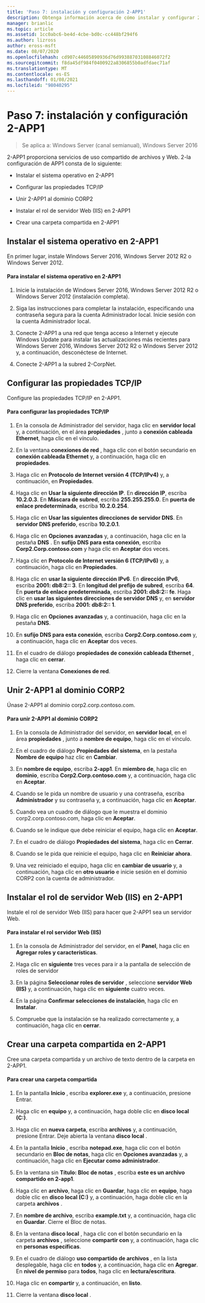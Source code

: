 ```yaml
---
title: 'Paso 7: instalación y configuración 2-APP1'
description: Obtenga información acerca de cómo instalar y configurar 2-APP1.
manager: brianlic
ms.topic: article
ms.assetid: 1cc0abc6-be4d-4cbe-bd0c-cc448bf294f6
ms.author: lizross
author: eross-msft
ms.date: 08/07/2020
ms.openlocfilehash: cd907c44605890936d76d99388703108846072f2
ms.sourcegitcommit: f8da45df984f0400922a8306855b0adfdaec71af
ms.translationtype: MT
ms.contentlocale: es-ES
ms.lasthandoff: 01/08/2021
ms.locfileid: "98040295"
---
```

# <a name="step-7-install-and-configure-2-app1"></a>Paso 7: instalación y configuración 2-APP1

>Se aplica a: Windows Server (canal semianual), Windows Server 2016

2-APP1 proporciona servicios de uso compartido de archivos y Web. 2-la configuración de APP1 consta de lo siguiente:

- Instalar el sistema operativo en 2-APP1

- Configurar las propiedades TCP/IP

- Unir 2-APP1 al dominio CORP2

- Instalar el rol de servidor Web (IIS) en 2-APP1

- Crear una carpeta compartida en 2-APP1

## <a name="install-the-operating-system-on-2-app1"></a><a name="bkmk_InstallOS"></a>Instalar el sistema operativo en 2-APP1
En primer lugar, instale Windows Server 2016, Windows Server 2012 R2 o Windows Server 2012.

#### <a name="to-install-the-operating-system-on-2-app1"></a>Para instalar el sistema operativo en 2-APP1

1.  Inicie la instalación de Windows Server 2016, Windows Server 2012 R2 o Windows Server 2012 (instalación completa).

2.  Siga las instrucciones para completar la instalación, especificando una contraseña segura para la cuenta Administrador local. Inicie sesión con la cuenta Administrador local.

3.  Conecte 2-APP1 a una red que tenga acceso a Internet y ejecute Windows Update para instalar las actualizaciones más recientes para Windows Server 2016, Windows Server 2012 R2 o Windows Server 2012 y, a continuación, desconéctese de Internet.

4.  Conecte 2-APP1 a la subred 2-CorpNet.

## <a name="configure-tcpip-properties"></a><a name="bkmk_TCP"></a>Configurar las propiedades TCP/IP
Configure las propiedades TCP/IP en 2-APP1.

#### <a name="to-configure-tcpip-properties"></a>Para configurar las propiedades TCP/IP

1.  En la consola de Administrador del servidor, haga clic en **servidor local** y, a continuación, en el área **propiedades** , junto a **conexión cableada Ethernet**, haga clic en el vínculo.

2.  En la ventana **conexiones de red** , haga clic con el botón secundario en **conexión cableada Ethernet** y, a continuación, haga clic en **propiedades**.

3.  Haga clic en **Protocolo de Internet versión 4 (TCP/IPv4)** y, a continuación, en **Propiedades**.

4.  Haga clic en **Usar la siguiente dirección IP**. En **dirección IP**, escriba **10.2.0.3**. En **Máscara de subred**, escriba **255.255.255.0**. En **puerta de enlace predeterminada**, escriba **10.2.0.254**.

5.  Haga clic en **Usar las siguientes direcciones de servidor DNS**. En **servidor DNS preferido**, escriba **10.2.0.1**.

6.  Haga clic en **Opciones avanzadas** y, a continuación, haga clic en la pestaña **DNS** . En **sufijo DNS para esta conexión**, escriba **Corp2.Corp.contoso.com** y haga clic en **Aceptar** dos veces.

7.  Haga clic en **Protocolo de Internet versión 6 (TCP/IPv6)** y, a continuación, haga clic en **Propiedades**.

8.  Haga clic en **usar la siguiente dirección IPv6**. En **dirección IPv6**, escriba **2001: db8:2:: 3**. En **longitud del prefijo de subred**, escriba **64**. En **puerta de enlace predeterminada**, escriba **2001: db8:2:: fe**. Haga clic en **usar las siguientes direcciones de servidor DNS** y, en **servidor DNS preferido**, escriba **2001: db8:2:: 1**.

9. Haga clic en **Opciones avanzadas** y, a continuación, haga clic en la pestaña **DNS**.

10. En **sufijo DNS para esta conexión**, escriba **Corp2.Corp.contoso.com** y, a continuación, haga clic en **Aceptar** dos veces.

11. En el cuadro de diálogo **propiedades de conexión cableada Ethernet** , haga clic en **cerrar**.

12. Cierre la ventana **Conexiones de red**.

## <a name="join-2-app1-to-the-corp2-domain"></a><a name="bkmk_JoinDomain"></a>Unir 2-APP1 al dominio CORP2
Únase 2-APP1 al dominio corp2.corp.contoso.com.

#### <a name="to-join-2-app1-to-the-corp2-domain"></a>Para unir 2-APP1 al dominio CORP2

1.  En la consola de Administrador del servidor, en **servidor local**, en el área **propiedades** , junto a **nombre de equipo**, haga clic en el vínculo.

2.  En el cuadro de diálogo **Propiedades del sistema**, en la pestaña **Nombre de equipo** haz clic en **Cambiar**.

3.  En **nombre de equipo**, escriba **2-app1**. En **miembro de**, haga clic en **dominio**, escriba **Corp2.Corp.contoso.com** y, a continuación, haga clic en **Aceptar**.

4.  Cuando se le pida un nombre de usuario y una contraseña, escriba **Administrador** y su contraseña y, a continuación, haga clic en **Aceptar**.

5.  Cuando vea un cuadro de diálogo que le muestra el dominio corp2.corp.contoso.com, haga clic en **Aceptar**.

6.  Cuando se le indique que debe reiniciar el equipo, haga clic en **Aceptar**.

7.  En el cuadro de diálogo **Propiedades del sistema**, haga clic en **Cerrar**.

8.  Cuando se le pida que reinicie el equipo, haga clic en **Reiniciar ahora**.

9. Una vez reiniciado el equipo, haga clic en **cambiar de usuario** y, a continuación, haga clic en **otro usuario** e inicie sesión en el dominio CORP2 con la cuenta de administrador.

## <a name="install-the-web-server-iis-role-on-2-app1"></a><a name="bkmk_IIS"></a>Instalar el rol de servidor Web (IIS) en 2-APP1
Instale el rol de servidor Web (IIS) para hacer que 2-APP1 sea un servidor Web.

#### <a name="to-install-the-web-server-iis-role"></a>Para instalar el rol servidor Web (IIS)

1.  En la consola de Administrador del servidor, en el **Panel**, haga clic en **Agregar roles y características**.

2.  Haga clic en **siguiente** tres veces para ir a la pantalla de selección de roles de servidor

3.  En la página **Seleccionar roles de servidor** , seleccione **servidor Web (IIS)** y, a continuación, haga clic en **siguiente** cuatro veces.

4.  En la página **Confirmar selecciones de instalación**, haga clic en **Instalar**.

5.  Compruebe que la instalación se ha realizado correctamente y, a continuación, haga clic en **cerrar**.

## <a name="create-a-shared-folder-on-2-app1"></a><a name="bkmk_Share"></a>Crear una carpeta compartida en 2-APP1
Cree una carpeta compartida y un archivo de texto dentro de la carpeta en 2-APP1.

#### <a name="to-create-a-shared-folder"></a>Para crear una carpeta compartida

1.  En la pantalla **Inicio** , escriba **explorer.exe** y, a continuación, presione Entrar.

2.  Haga clic en **equipo** y, a continuación, haga doble clic en **disco local (C:)**.

3.  Haga clic en **nueva carpeta**, escriba **archivos** y, a continuación, presione Entrar. Deje abierta la ventana **disco local** .

4.  En la pantalla **Inicio** , escriba **notepad.exe**, haga clic con el botón secundario en **Bloc de notas**, haga clic en **Opciones avanzadas** y, a continuación, haga clic en **Ejecutar como administrador**.

5.  En la ventana sin **Título: Bloc de notas** , escriba **este es un archivo compartido en 2-app1**.

6.  Haga clic en **archivo**, haga clic en **Guardar**, haga clic en **equipo**, haga doble clic en **disco local (C:)** y, a continuación, haga doble clic en la carpeta **archivos** .

7.  En **nombre de archivo**, escriba **example.txt** y, a continuación, haga clic en **Guardar**. Cierre el Bloc de notas.

8.  En la ventana **disco local** , haga clic con el botón secundario en la carpeta **archivos** , seleccione **compartir con** y, a continuación, haga clic en **personas específicas**.

9. En el cuadro de diálogo **uso compartido de archivos** , en la lista desplegable, haga clic en **todos** y, a continuación, haga clic en **Agregar**. En **nivel de permiso** para **todos**, haga clic en **lectura/escritura**.

10. Haga clic en **compartir** y, a continuación, en **listo**.

11. Cierre la ventana **disco local** .



